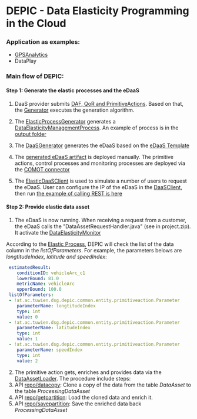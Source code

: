 DEPIC - Data Elasticity Programming in the Cloud
=====

### Application as examples:
 - [GPSAnalytics](https://github.com/tuwiendsg/EPICS/tree/master/depic/examples/applications/GPSAnalytics)
 - DataPlay
 
### Main flow of DEPIC:

#### Step 1: Generate the elastic processes and the eDaaS

1. DaaS provider submits [DAF, QoR and PrimitiveActions](https://github.com/tuwiendsg/EPICS/tree/master/depic/examples/applications/GPSAnalytics/experiment1/case1/inputs). Based on that, the [Generator](https://github.com/tuwiendsg/EPICS/blob/master/depic/depic-tooling/src/main/java/at/ac/tuwien/dsg/depic/depictool/generator/Generator.java) executes the generation algorithm. 

2. The [ElasticProcessGenerator](https://github.com/tuwiendsg/EPICS/blob/master/depic/depic-elastic-process-generator/src/main/java/at/ac/tuwien/dsg/depic/elastic/process/generator/ElasticProcessesGenerator.java#L83-L104) 
generates a [DataElasticityManagementProcess](https://github.com/tuwiendsg/EPICS/blob/master/depic/depic-common/src/main/java/at/ac/tuwien/dsg/depic/common/entity/eda/elasticprocess/DataElasticityManagementProcess.java).
An example of process is in the [output folder](https://github.com/tuwiendsg/EPICS/tree/master/depic/examples/applications/GPSAnalytics/experiment1/case1/output)

3. The [DaaSGenerator](https://github.com/tuwiendsg/EPICS/blob/master/depic/depic-tooling/src/main/java/at/ac/tuwien/dsg/depic/depictool/generator/DaaSGenerator.java) generates the eDaaS based on the [eDaaS Template](https://github.com/tuwiendsg/EPICS/tree/master/depic/depic-tooling/src/main/resources)

4. The [generated eDaaS artifact](http://128.130.172.214:8080/DepicTooling/edaasproject/edaas1.zip) is deployed manually. The primitive actions, control processes and monitoring processes are deployed via the [COMOT connector](https://github.com/tuwiendsg/EPICS/blob/master/depic/depic-tooling/src/main/java/at/ac/tuwien/dsg/depic/depictool/connector/ComotConnector.java)

5. The [ElasticDaaSClient](https://github.com/tuwiendsg/EPICS/tree/master/depic/examples/utils/ElasticDaaSClient) is used to simulate a number of users to request the eDaaS. User can configure the IP of the eDaaS in the [DaaSClient](https://github.com/tuwiendsg/EPICS/blob/master/depic/examples/utils/ElasticDaaSClient/src/main/java/at/ac/tuwien/dsg/elasticdaasclient/demo/DaaSClient.java), then run [the example of calling REST is here](https://github.com/tuwiendsg/EPICS/blob/master/depic/examples/utils/ElasticDaaSClient/src/main/java/at/ac/tuwien/dsg/elasticdaasclient/demo/RestClientEDaaS.java)

#### Step 2: Provide elastic data asset

1. The eDaaS is now running. When receiving a request from a customer, the eDaaS calls the "DataAssetRequestHandler.java" (see in project.zip). It activate the [DataElasticityMonitor](https://github.com/tuwiendsg/EPICS/blob/aa2521dfc706861752b11cf48ee3563e63452a9b/depic/orchestrator/src/main/java/at/ac/tuwien/dsg/orchestrator/dataelasticitycontroller/DataElasticityMonitor.java)

  According to the [Elastic Process](https://github.com/tuwiendsg/EPICS/blob/master/depic/examples/applications/GPSAnalytics/experiment1/case1/output/elastic_process.yml#L192-L210), DEPIC will check the list of the data column in the *listOfParameters*. For example, the parameters belows are *longtitudeIndex, latitude and speedIndex*:
  ```yaml
   estimatedResult: 
      conditionID: vehicleArc_c1
      lowerBound: 81.0
      metricName: vehicleArc
      upperBound: 100.0
   listOfParameters: 
   - !at.ac.tuwien.dsg.depic.common.entity.primitiveaction.Parameter
      parameterName: longtitudeIndex
      type: int
      value: 0
   - !at.ac.tuwien.dsg.depic.common.entity.primitiveaction.Parameter
      parameterName: latitudeIndex
      type: int
      value: 1
   - !at.ac.tuwien.dsg.depic.common.entity.primitiveaction.Parameter
      parameterName: speedIndex
      type: int
      value: 2
  ```
2. The primitive action gets, enriches and provides data via the [DataAssetLoader](https://github.com/tuwiendsg/EPICS/blob/master/depic/data-asset-loader/src/main/java/at/ac/tuwien/dsg/dataassetloader/restws/DataassetResource.java). The procedure include steps:
  1. API [repo/datacopy](https://github.com/tuwiendsg/EPICS/blob/master/depic/data-asset-loader/src/main/java/at/ac/tuwien/dsg/dataassetloader/restws/DataassetResource.java#L107-L111): Clone a copy of the data from the table *DataAsset* to the table *ProcessingDataAsset*
  2. API [repo/getpartition](https://github.com/tuwiendsg/EPICS/blob/master/depic/data-asset-loader/src/main/java/at/ac/tuwien/dsg/dataassetloader/restws/DataassetResource.java#L287-L290): Load the cloned data and enrich it.
  3. API [repo/savepartition](https://github.com/tuwiendsg/EPICS/blob/master/depic/data-asset-loader/src/main/java/at/ac/tuwien/dsg/dataassetloader/restws/DataassetResource.java#L340-L343): Save the enriched data back *ProcessingDataAsset* 

